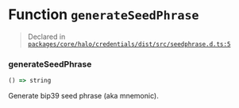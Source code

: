 # Function `generateSeedPhrase`
> Declared in [`packages/core/halo/credentials/dist/src/seedphrase.d.ts:5`]()




### generateSeedPhrase
```ts
() => string
```
Generate bip39 seed phrase (aka mnemonic).